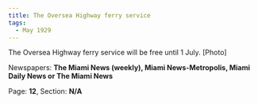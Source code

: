 ```yaml
---  
title: The Oversea Highway ferry service  
tags:  
  - May 1929  
---  
```

  
The Oversea Highway ferry service will be free until 1 July. [Photo]  
  
Newspapers: **The Miami News (weekly), Miami News-Metropolis, Miami Daily News or The Miami News**  
  
Page: **12**, Section: **N/A** 
